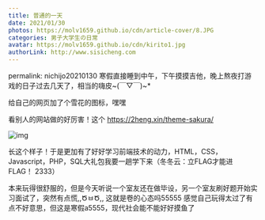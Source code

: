 ```yaml
---
title: 普通的一天
date: 2021/01/30
photos: https://molv1659.github.io/cdn/article-cover/8.JPG
categories: 男子大学生の日常
avatar: https://molv1659.github.io/cdn/kirito1.jpg
authorLink: http://www.sisicheng.com
---
```

permalink: nichijo20210130
寒假直接睡到中午，下午摸摸吉他，晚上熬夜打游戏的日子过去几天了，相当的嗨皮~(￣▽￣)~*

给自己的网页加了个雪花的图标，嘿嘿

看别人的网站做的好厉害！这个 https://2heng.xin/theme-sakura/

![img](sakura-1024x508.png)

长这个样子！于是更加有了好好学习前端技术的动力，HTML，CSS，Javascript，PHP，SQL大礼包我要一趟学下来（冬冬云：立FLAG才能进FLAG！ 2333）

本来玩得很舒服的，但是今天听说一个室友还在做毕设，另一个室友刷好题开始实习面试了，突然有点慌,,ԾㅂԾ,, 这就是卷的心态吗55555 感觉自己玩得太过了有点不好意思，但这是寒假a5555，现代社会能不能好好摸鱼了
